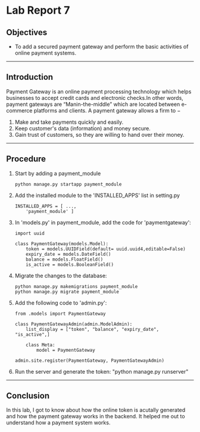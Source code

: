 # Lab Report 7

## Objectives

- To add a secured payment gateway and perform the basic activities of online payment systems.

---

## Introduction

Payment Gateway is an online payment processing technology which helps businesses to accept credit cards and electronic checks.In other words, payment gateways are “Manin-the-middle” which are located between e-commerce platforms and clients. A payment gateway allows a firm to −

1. Make and take payments quickly and easily.
2. Keep customer's data (information) and money secure.
3. Gain trust of customers, so they are willing to hand over their money.

---

## Procedure

1.  Start by adding a payment_module

        python manage.py startapp payment_module

2.  Add the installed module to the 'INSTALLED_APPS' list in setting.py

        INSTALLED_APPS = [ ...,
            'payment_module' ]

3.  In 'models.py' in payment_module, add the code for 'paymentgateway':

        import uuid

        class PaymentGateway(models.Model):
            token = models.UUIDField(default= uuid.uuid4,editable=False)
            expiry_date = models.DateField()
            balance = models.FloatField()
            is_active = models.BooleanField()

4.  Migrate the changes to the database:

        python manage.py makemigrations payment_module
        python manage.py migrate payment_module

5.  Add the following code to 'admin.py':

        from .models import PaymentGateway

        class PaymentGatewayAdmin(admin.ModelAdmin):
            list_display = ["token", "balance", "expiry_date", "is_active",]

            class Meta:
                model = PaymentGateway

        admin.site.register(PaymentGateway, PaymentGatewayAdmin)

6.  Run the server and generate the token: "python manage.py runserver"

---
## Conclusion

In this lab, I got to know about how the online token is acutally generated and how the payment gateway works in the backend. It helped me out to understand how a payment system works.
